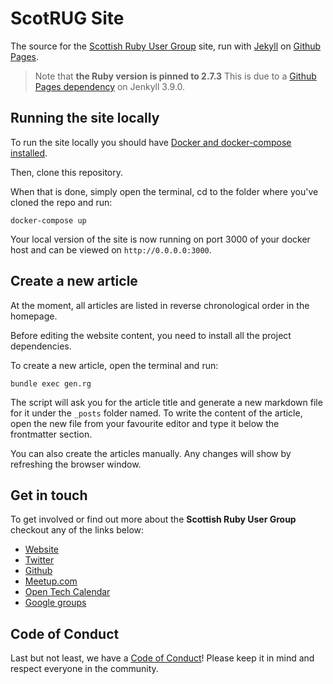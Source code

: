 # ScotRUG Site

The source for the [Scottish Ruby User Group](http://scotrug.org/) site, run with [Jekyll](https://jekyllrb.com/) on [Github Pages](https://pages.github.com/).

> Note that **the Ruby version is pinned to 2.7.3**
> This is due to a [Github Pages dependency](https://pages.github.com/versions/) on Jenkyll 3.9.0.

## Running the site locally

To run the site locally you should have [Docker and docker-compose installed](https://docs.docker.com/get-docker/).

Then, clone this repository.

When that is done, simply open the terminal, cd to the folder where you've cloned the repo and run:

```
docker-compose up
```

Your local version of the site is now running on port 3000 of your docker host and can be viewed on `http://0.0.0.0:3000`.

## Create a  new article

At the moment, all articles are listed in reverse chronological order in the homepage.

Before editing the website content, you need to install all the project dependencies.

To create a new article, open the terminal and run:

```
bundle exec gen.rg
```

The script will ask you for the article title and generate a new markdown file for it under the `_posts` folder named. To write the content of the article, open the new file from your favourite editor and type it below the frontmatter section.

You can also create the articles manually. Any changes will show by refreshing the browser window.

## Get in touch

To get involved or find out more about the **Scottish Ruby User Group** checkout any of the links below:

* [Website](http://scotrug.org/)
* [Twitter](https://twitter.com/scotrug)
* [Github](https://github.com/scotrug)
* [Meetup.com](https://www.meetup.com/meetup-group-Xwgucjde/)
* [Open Tech Calendar](https://opentechcalendar.co.uk/group/27-scotrug)
* [Google groups](https://groups.google.com/g/scotrug)

## Code of Conduct

Last but not least, we have a [Code of Conduct](http://scotrug.org/code_of_conduct.html)!
Please keep it in mind and respect everyone in the community.
